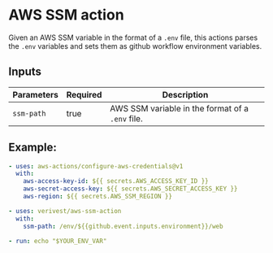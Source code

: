 # AWS SSM action

Given an AWS SSM variable in the format of a `.env` file, this actions parses the `.env` variables and sets them as github workflow environment variables.

## Inputs

| Parameters | Required | Description                                      |
| ---------- | -------- | ------------------------------------------------ |
| `ssm-path` | true     | AWS SSM variable in the format of a `.env` file. |

## Example:

```yml
- uses: aws-actions/configure-aws-credentials@v1
  with:
    aws-access-key-id: ${{ secrets.AWS_ACCESS_KEY_ID }}
    aws-secret-access-key: ${{ secrets.AWS_SECRET_ACCESS_KEY }}
    aws-region: ${{ secrets.AWS_SSM_REGION }}

- uses: verivest/aws-ssm-action
  with:
    ssm-path: /env/${{github.event.inputs.environment}}/web

- run: echo "$YOUR_ENV_VAR"
```
